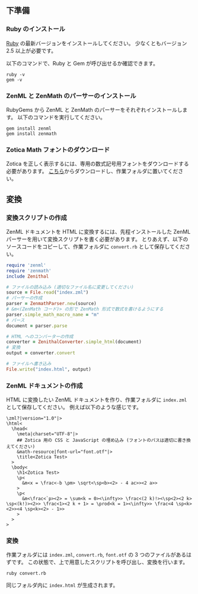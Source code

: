 ## 下準備

### Ruby のインストール
[Ruby](https://www.ruby-lang.org/ja/) の最新バージョンをインストールしてください。
少なくともバージョン 2.5 以上が必要です。

以下のコマンドで、Ruby と Gem が呼び出せるか確認できます。
```
ruby -v
gem -v
```

### ZenML と ZenMath のパーサーのインストール
RubyGems から ZenML と ZenMath のパーサーをそれぞれインストールします。
以下のコマンドを実行してください。
```
gem install zenml
gem install zenmath
```

### Zotica Math フォントのダウンロード
Zotica を正しく表示するには、専用の数式記号用フォントをダウンロードする必要があります。
[こちら](https://github.com/Ziphil/ZenithalMathWeb/blob/master/source/zenmath/resource/font.otf)からダウンロードし、作業フォルダに置いてください。

## 変換

### 変換スクリプトの作成
ZenML ドキュメントを HTML に変換するには、先程インストールした ZenML パーサーを用いて変換スクリプトを書く必要があります。
とりあえず、以下のソースコードをコピーして、作業フォルダに `convert.rb` として保存してください。
```ruby
require 'zenml'
require 'zenmath'
include Zenithal

# ファイルの読み込み (適切なファイル名に変更してください)
source = File.read("index.zml")
# パーサーの作成
parser = ZenmathParser.new(source)
# &m<(ZenMath コード)> の形で ZenMath 形式で数式を書けるようにする
parser.simple_math_macro_name = "m"
# パース
document = parser.parse

# HTML へのコンバーターの作成
converter = ZenithalConverter.simple_html(document)
# 変換
output = converter.convert

# ファイルへ書き込み
File.write("index.html", output)
```

### ZenML ドキュメントの作成
HTML に変換したい ZenML ドキュメントを作り、作業フォルダに `index.zml` として保存してください。
例えば以下のような感じです。
```
\zml?|version="1.0"|>
\html<
  \head<
    \meta|charset="UTF-8"|>
    ## Zotica 用の CSS と JavaScript の埋め込み (フォントのパスは適切に書き換えてください)
    &math-resource|font-url="font.otf"|>
    \title<Zotica Test>
  >
  \body<
    \h1<Zotica Test>
    \p<
      &m<x = \frac<-b \pm> \sqrt<\sp<b><2> - 4 ac>><2 a>>
    >
    \p<
      &m<\frac<`p><2> = \sum<k = 0><\infty>> \frac<(2 k)!><\sp<2><2 k> \sp<(k!)><2>> \frac<1><2 k + 1> = \prod<k = 1><\infty>> \frac<4 \sp<k><2>><4 \sp<k><2> - 1>>
    >
  >
>
```

### 変換
作業フォルダには `index.zml`, `convert.rb`, `font.otf` の 3 つのファイルがあるはずです。
この状態で、上で用意したスクリプトを呼び出し、変換を行います。
```
ruby convert.rb
```
同じフォルダ内に `index.html` が生成されます。